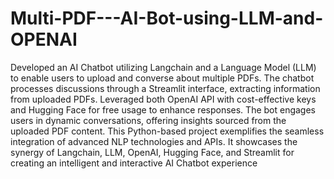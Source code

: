 # Multi-PDF---AI-Bot-using-LLM-and-OPENAI

Developed an AI Chatbot utilizing Langchain and a Language Model (LLM) to enable users to upload and converse about multiple PDFs. The chatbot processes discussions through a Streamlit interface, extracting information from uploaded PDFs. Leveraged both OpenAI API with cost-effective keys and Hugging Face for free usage to enhance responses. The bot engages users in dynamic conversations, offering insights sourced from the uploaded PDF content. This Python-based project exemplifies the seamless integration of advanced NLP technologies and APIs. It showcases the synergy of Langchain, LLM, OpenAI, Hugging Face, and Streamlit for creating an intelligent and interactive AI Chatbot experience
